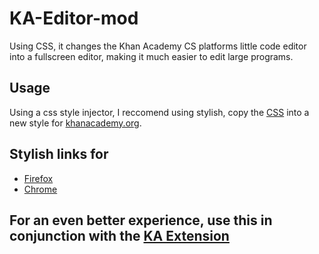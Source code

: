 # KA-Editor-mod
Using CSS, it changes the Khan Academy CS platforms little code editor into a fullscreen editor, making it much easier to edit large programs.
## Usage 
Using a css style injector, I reccomend using stylish, copy the [CSS](https://github.com/athaun/KA-Editor-mod/blob/master/style.css) into a new style for [khanacademy.org](khanacademy.org).

## Stylish links for
* [Firefox](https://addons.mozilla.org/en-US/firefox/addon/stylish/)
* [Chrome](https://chrome.google.com/webstore/detail/stylish-custom-themes-for/fjnbnpbmkenffdnngjfgmeleoegfcffe?hl=en)

## For an even better experience, use this in conjunction with the [KA Extension](https://github.com/ka-extension/ka-extension-ts)
